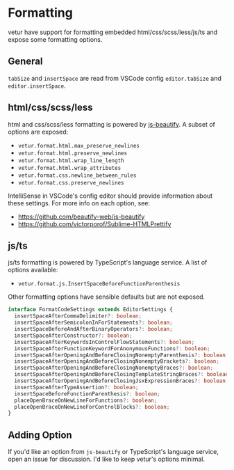 # Formatting

vetur have support for formatting embedded html/css/scss/less/js/ts and expose some formatting options.

## General

`tabSize` and `insertSpace` are read from VSCode config `editor.tabSize` and `editor.insertSpace`.

## html/css/scss/less

html and css/scss/less formatting is powered by [js-beautify](https://github.com/beautify-web/js-beautify).
A subset of options are exposed:

- `vetur.format.html.max_preserve_newlines`
- `vetur.format.html.preserve_newlines`
- `vetur.format.html.wrap_line_length`
- `vetur.format.html.wrap_attributes`
- `vetur.format.css.newline_between_rules`
- `vetur.format.css.preserve_newlines`

IntelliSense in VSCode's config editor should provide information about these settings.
For more info on each option, see: 

- https://github.com/beautify-web/js-beautify
- https://github.com/victorporof/Sublime-HTMLPrettify

## js/ts

js/ts formatting is powered by TypeScript's language service. A list of options available:

- `vetur.format.js.InsertSpaceBeforeFunctionParenthesis`

Other formatting options have sensible defaults but are not exposed.

```ts
interface FormatCodeSettings extends EditorSettings {
  insertSpaceAfterCommaDelimiter?: boolean;
  insertSpaceAfterSemicolonInForStatements?: boolean;
  insertSpaceBeforeAndAfterBinaryOperators?: boolean;
  insertSpaceAfterConstructor?: boolean;
  insertSpaceAfterKeywordsInControlFlowStatements?: boolean;
  insertSpaceAfterFunctionKeywordForAnonymousFunctions?: boolean;
  insertSpaceAfterOpeningAndBeforeClosingNonemptyParenthesis?: boolean;
  insertSpaceAfterOpeningAndBeforeClosingNonemptyBrackets?: boolean;
  insertSpaceAfterOpeningAndBeforeClosingNonemptyBraces?: boolean;
  insertSpaceAfterOpeningAndBeforeClosingTemplateStringBraces?: boolean;
  insertSpaceAfterOpeningAndBeforeClosingJsxExpressionBraces?: boolean;
  insertSpaceAfterTypeAssertion?: boolean;
  insertSpaceBeforeFunctionParenthesis?: boolean;
  placeOpenBraceOnNewLineForFunctions?: boolean;
  placeOpenBraceOnNewLineForControlBlocks?: boolean;
}
```

## Adding Option

If you'd like an option from `js-beautify` or TypeScript's language service, open an issue for discussion.
I'd like to keep vetur's options minimal.